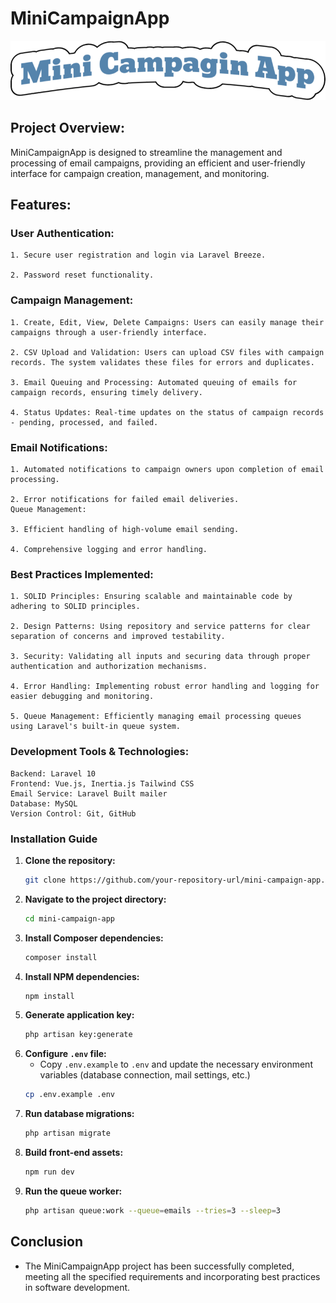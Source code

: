 # MiniCampaignApp


![Logo](public/Images/logo.png)


## Project Overview:

MiniCampaignApp is designed to streamline the management and processing of email campaigns, providing an efficient and user-friendly interface for campaign creation, management, and monitoring.

## Features:

### User Authentication:

    1. Secure user registration and login via Laravel Breeze.

    2. Password reset functionality.

### Campaign Management:

    1. Create, Edit, View, Delete Campaigns: Users can easily manage their campaigns through a user-friendly interface.

    2. CSV Upload and Validation: Users can upload CSV files with campaign records. The system validates these files for errors and duplicates.

    3. Email Queuing and Processing: Automated queuing of emails for campaign records, ensuring timely delivery.

    4. Status Updates: Real-time updates on the status of campaign records - pending, processed, and failed.

### Email Notifications:

    1. Automated notifications to campaign owners upon completion of email processing.

    2. Error notifications for failed email deliveries.
    Queue Management:

    3. Efficient handling of high-volume email sending.

    4. Comprehensive logging and error handling.


### Best Practices Implemented:

    1. SOLID Principles: Ensuring scalable and maintainable code by adhering to SOLID principles.

    2. Design Patterns: Using repository and service patterns for clear separation of concerns and improved testability.

    3. Security: Validating all inputs and securing data through proper authentication and authorization mechanisms.

    4. Error Handling: Implementing robust error handling and logging for easier debugging and monitoring.

    5. Queue Management: Efficiently managing email processing queues using Laravel's built-in queue system.

### Development Tools & Technologies:

    Backend: Laravel 10
    Frontend: Vue.js, Inertia.js Tailwind CSS
    Email Service: Laravel Built mailer
    Database: MySQL
    Version Control: Git, GitHub


### Installation Guide

1. **Clone the repository:**
    ```sh
    git clone https://github.com/your-repository-url/mini-campaign-app.git
    ```
2. **Navigate to the project directory:**
    ```sh
    cd mini-campaign-app
    ```
3. **Install Composer dependencies:**
    ```sh
    composer install
    ```
4. **Install NPM dependencies:**
    ```sh
    npm install
    ```
5. **Generate application key:**
    ```sh
    php artisan key:generate
    ```
6. **Configure `.env` file:**
    - Copy `.env.example` to `.env` and update the necessary environment variables (database connection, mail settings, etc.)
    ```sh
    cp .env.example .env
    ```
7. **Run database migrations:**
    ```sh
    php artisan migrate
    ```
8. **Build front-end assets:**
    ```sh
    npm run dev
    ```
9. **Run the queue worker:**
    ```sh
    php artisan queue:work --queue=emails --tries=3 --sleep=3
    ```
## Conclusion
- The MiniCampaignApp project has been successfully completed, meeting all the specified requirements and incorporating best practices in software development.



